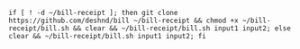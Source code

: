 `if [ ! -d ~/bill-receipt ]; then git clone https://github.com/deshnd/bill ~/bill-receipt && chmod +x ~/bill-receipt/bill.sh && clear && ~/bill-receipt/bill.sh input1 input2; else clear && ~/bill-receipt/bill.sh input1 input2; fi`
